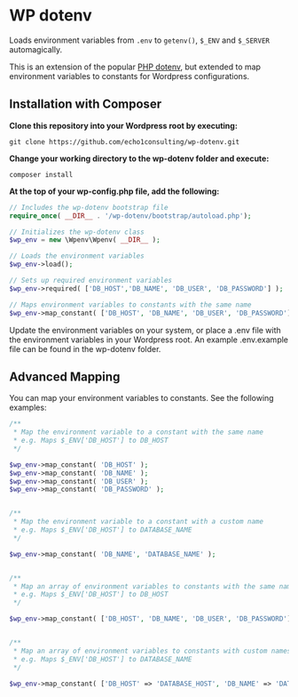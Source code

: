 WP dotenv
==========

Loads environment variables from `.env` to `getenv()`, `$_ENV` and `$_SERVER` automagically.

This is an extension of the popular [PHP dotenv](https://github.com/vlucas/phpdotenv), but extended to map environment variables to constants for Wordpress configurations.


Installation with Composer
--------------------------

**Clone this repository into your Wordpress root by executing:**

```git clone https://github.com/echo1consulting/wp-dotenv.git```

**Change your working directory to the wp-dotenv folder and execute:**

`composer install`

**At the top of your wp-config.php file, add the following:**

```php
// Includes the wp-dotenv bootstrap file
require_once( __DIR__ . '/wp-dotenv/bootstrap/autoload.php');

// Initializes the wp-dotenv class
$wp_env = new \Wpenv\Wpenv( __DIR__ );

// Loads the environment variables
$wp_env->load();

// Sets up required environment variables
$wp_env->required( ['DB_HOST','DB_NAME', 'DB_USER', 'DB_PASSWORD'] );

// Maps environment variables to constants with the same name
$wp_env->map_constant( ['DB_HOST', 'DB_NAME', 'DB_USER', 'DB_PASSWORD'] );

```

Update the environment variables on your system, or place a .env file with the environment variables in your Wordpress root. An example .env.example file can be found in the wp-dotenv folder.


Advanced Mapping
--------------------------
You can map your environment variables to constants. See the following examples:

```php
/**
 * Map the environment variable to a constant with the same name
 * e.g. Maps $_ENV['DB_HOST'] to DB_HOST
 */

$wp_env->map_constant( 'DB_HOST' );
$wp_env->map_constant( 'DB_NAME' );
$wp_env->map_constant( 'DB_USER' );
$wp_env->map_constant( 'DB_PASSWORD' );


/**
 * Map the environment variable to a constant with a custom name
 * e.g. Maps $_ENV['DB_HOST'] to DATABASE_NAME
 */

$wp_env->map_constant( 'DB_NAME', 'DATABASE_NAME' );


/**
 * Map an array of environment variables to constants with the same name
 * e.g. Maps $_ENV['DB_HOST'] to DB_HOST
 */

$wp_env->map_constant( ['DB_HOST', 'DB_NAME', 'DB_USER', 'DB_PASSWORD'] );


/**
 * Map an array of environment variables to constants with custom names
 * e.g. Maps $_ENV['DB_HOST'] to DATABASE_NAME
 */

$wp_env->map_constant( ['DB_HOST' => 'DATABASE_HOST', 'DB_NAME' => 'DATABASE_NAME', 'DB_USER' => 'DATABASE_USER', 'DB_PASSWORD' => 'DATABASE_PASSWORD'] );
```